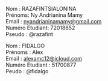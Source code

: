 Nom : RAZAFINTSIALONINA  
Prénoms: Ny Andrianina Mamy  
Email : nyandrianinamamy@gmail.com  
Numéro Etudiant: 72018852  
Pseudo : @razafint

Nom : FIDALGO  
Prénoms : Alex  
Email : alexamc12@icloud.com  
Numéro Etudiant : 51700877  
Peudo : @fidalgo